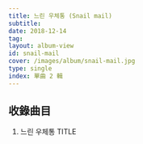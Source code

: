 ```yaml
---
title: 느린 우체통 (Snail mail)
subtitle:
date: 2018-12-14
tag:
layout: album-view
id: snail-mail
cover: /images/album/snail-mail.jpg
type: single
index: 單曲 2 輯
---
```


## 收錄曲目

1. 느린 우체통 <span class="badge">TITLE</span>
